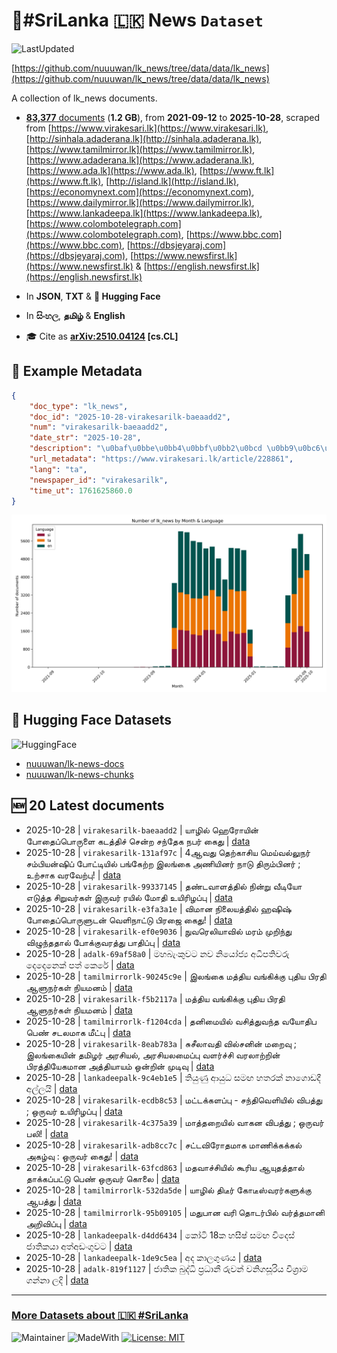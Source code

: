 # 📄#SriLanka 🇱🇰 News `Dataset`

![LastUpdated](https://img.shields.io/badge/last_updated-2025--10--28_10:20:09-green)

[https://github.com/nuuuwan/lk_news/tree/data/data/lk_news](https://github.com/nuuuwan/lk_news/tree/data/data/lk_news)

A collection of lk_news documents.

- [**83,377** documents](https://github.com/nuuuwan/lk_news/tree/data/data/lk_news) (**1.2 GB**), from **2021-09-12** to **2025-10-28**, scraped from [https://www.virakesari.lk](https://www.virakesari.lk), [http://sinhala.adaderana.lk](http://sinhala.adaderana.lk), [https://www.tamilmirror.lk](https://www.tamilmirror.lk), [https://www.adaderana.lk](https://www.adaderana.lk), [https://www.ada.lk](https://www.ada.lk), [https://www.ft.lk](https://www.ft.lk), [http://island.lk](http://island.lk), [https://economynext.com](https://economynext.com), [https://www.dailymirror.lk](https://www.dailymirror.lk), [https://www.lankadeepa.lk](https://www.lankadeepa.lk), [https://www.colombotelegraph.com](https://www.colombotelegraph.com), [https://www.bbc.com](https://www.bbc.com), [https://dbsjeyaraj.com](https://dbsjeyaraj.com), [https://www.newsfirst.lk](https://www.newsfirst.lk) & [https://english.newsfirst.lk](https://english.newsfirst.lk)

- In **JSON**, **TXT** & **🤗 Hugging Face**

- In **සිංහල**, **தமிழ்** & **English**

- 🎓 Cite as **[arXiv:2510.04124](https://arxiv.org/abs/2510.04124) [cs.CL]**

## 📝 Example Metadata

```json
{
    "doc_type": "lk_news",
    "doc_id": "2025-10-28-virakesarilk-baeaadd2",
    "num": "virakesarilk-baeaadd2",
    "date_str": "2025-10-28",
    "description": "\u0baf\u0bbe\u0bb4\u0bbf\u0bb2\u0bcd \u0bb9\u0bc6\u0bb0\u0bcb\u0baf\u0bbf\u0ba9\u0bcd \u0baa\u0bcb\u0ba4\u0bc8\u0baa\u0bcd\u0baa\u0bca\u0bb0\u0bc1\u0bb3\u0bc8 \u0b95\u0b9f\u0ba4\u0bcd\u0ba4\u0bbf\u0b9a\u0bcd \u0b9a\u0bc6\u0ba9\u0bcd\u0bb1 \u0b9a\u0ba8\u0bcd\u0ba4\u0bc7\u0b95 \u0ba8\u0baa\u0bb0\u0bcd \u0b95\u0bc8\u0ba4\u0bc1",
    "url_metadata": "https://www.virakesari.lk/article/228861",
    "lang": "ta",
    "newspaper_id": "virakesarilk",
    "time_ut": 1761625860.0
}
```

![Chart](https://raw.githubusercontent.com/nuuuwan/lk_news/refs/heads/data/data/lk_news/docs_by_month_and_lang.png)

## 🤗 Hugging Face Datasets

![HuggingFace](https://img.shields.io/badge/-HuggingFace-FDEE21?style=for-the-badge&logo=HuggingFace)

- [nuuuwan/lk-news-docs](https://huggingface.co/datasets/nuuuwan/lk-news-docs)
- [nuuuwan/lk-news-chunks](https://huggingface.co/datasets/nuuuwan/lk-news-chunks)

## 🆕 20 Latest documents

- 2025-10-28 | `virakesarilk-baeaadd2` | யாழில் ஹெரோயின் போதைப்பொருளை கடத்திச் சென்ற சந்தேக நபர் கைது | [data](https://github.com/nuuuwan/lk_news/tree/data/data/lk_news/2020s/2025/2025-10-28-virakesarilk-baeaadd2)
- 2025-10-28 | `virakesarilk-131af97c` | 4ஆவது தெற்காசிய மெய்வல்லுநர் சம்பியன்ஷிப் போட்டியில் பங்கேற்ற இலங்கை அணியினர் நாடு திரும்பினர் ; உற்சாக வரவேற்பு! | [data](https://github.com/nuuuwan/lk_news/tree/data/data/lk_news/2020s/2025/2025-10-28-virakesarilk-131af97c)
- 2025-10-28 | `virakesarilk-99337145` | தண்டவாளத்தில் நின்று வீடியோ எடுத்த சிறுவர்கள் இருவர் ரயில் மோதி உயிரிழப்பு | [data](https://github.com/nuuuwan/lk_news/tree/data/data/lk_news/2020s/2025/2025-10-28-virakesarilk-99337145)
- 2025-10-28 | `virakesarilk-e3fa3a1e` | விமான நிலையத்தில் ஹஷிஷ் போதைப்பொருளுடன் வெளிநாட்டு பிரஜை கைது! | [data](https://github.com/nuuuwan/lk_news/tree/data/data/lk_news/2020s/2025/2025-10-28-virakesarilk-e3fa3a1e)
- 2025-10-28 | `virakesarilk-ef0e9036` | நுவரெலியாவில் மரம் முறிந்து விழுந்ததால் போக்குவரத்து பாதிப்பு | [data](https://github.com/nuuuwan/lk_news/tree/data/data/lk_news/2020s/2025/2025-10-28-virakesarilk-ef0e9036)
- 2025-10-28 | `adalk-69af58a0` | මහබැංකුවට නව නියෝජ්‍ය අධිපතිවරු දෙදෙනෙක් පත් කෙරේ | [data](https://github.com/nuuuwan/lk_news/tree/data/data/lk_news/2020s/2025/2025-10-28-adalk-69af58a0)
- 2025-10-28 | `tamilmirrorlk-90245c9e` | இலங்கை மத்திய வங்கிக்கு புதிய பிரதி ஆளுநர்கள் நியமனம் | [data](https://github.com/nuuuwan/lk_news/tree/data/data/lk_news/2020s/2025/2025-10-28-tamilmirrorlk-90245c9e)
- 2025-10-28 | `virakesarilk-f5b2117a` | மத்திய வங்கிக்கு புதிய பிரதி ஆளுநர்கள் நியமனம் | [data](https://github.com/nuuuwan/lk_news/tree/data/data/lk_news/2020s/2025/2025-10-28-virakesarilk-f5b2117a)
- 2025-10-28 | `tamilmirrorlk-f1204cda` | தனிமையில் வசித்துவந்த வயோதிப பெண் சடலமாக மீட்பு | [data](https://github.com/nuuuwan/lk_news/tree/data/data/lk_news/2020s/2025/2025-10-28-tamilmirrorlk-f1204cda)
- 2025-10-28 | `virakesarilk-8eab783a` | சுசீலாவதி வில்சனின் மறைவு ; இலங்கையின் தமிழர் அரசியல், அரசியலமைப்பு வளர்ச்சி வரலாற்றின் பிரத்தியேகமான அத்தியாயம் ஒன்றின்  முடிவு | [data](https://github.com/nuuuwan/lk_news/tree/data/data/lk_news/2020s/2025/2025-10-28-virakesarilk-8eab783a)
- 2025-10-28 | `lankadeepalk-9c4eb1e5` | තියුණු ආයුධ සමඟ හතරක් නාගොඩදී අල්ලයි | [data](https://github.com/nuuuwan/lk_news/tree/data/data/lk_news/2020s/2025/2025-10-28-lankadeepalk-9c4eb1e5)
- 2025-10-28 | `virakesarilk-ecdb8c53` | மட்டக்களப்பு - சந்திவெளியில் விபத்து ; ஒருவர் உயிரிழப்பு | [data](https://github.com/nuuuwan/lk_news/tree/data/data/lk_news/2020s/2025/2025-10-28-virakesarilk-ecdb8c53)
- 2025-10-28 | `virakesarilk-4c375a39` | மாத்தறையில் வாகன விபத்து ; ஒருவர் பலி! | [data](https://github.com/nuuuwan/lk_news/tree/data/data/lk_news/2020s/2025/2025-10-28-virakesarilk-4c375a39)
- 2025-10-28 | `virakesarilk-adb8cc7c` | சட்டவிரோதமாக மாணிக்கக்கல் அகழ்வு : ஒருவர் கைது! | [data](https://github.com/nuuuwan/lk_news/tree/data/data/lk_news/2020s/2025/2025-10-28-virakesarilk-adb8cc7c)
- 2025-10-28 | `virakesarilk-63fcd863` | மதவாச்சியில் கூரிய ஆயுதத்தால் தாக்கப்பட்டு பெண் ஒருவர் கொலை | [data](https://github.com/nuuuwan/lk_news/tree/data/data/lk_news/2020s/2025/2025-10-28-virakesarilk-63fcd863)
- 2025-10-28 | `tamilmirrorlk-532da5de` | யாழில் திடீர் கோடீஸ்வரர்களுக்கு ஆபத்து | [data](https://github.com/nuuuwan/lk_news/tree/data/data/lk_news/2020s/2025/2025-10-28-tamilmirrorlk-532da5de)
- 2025-10-28 | `tamilmirrorlk-95b09105` | மதுபான வரி தொடர்பில்  வர்த்தமானி அறிவிப்பு | [data](https://github.com/nuuuwan/lk_news/tree/data/data/lk_news/2020s/2025/2025-10-28-tamilmirrorlk-95b09105)
- 2025-10-28 | `lankadeepalk-d4dd6434` | කෝටි 18ක හසීෂ් සමඟ විදෙස් ජාතිකයා අත්අඩංගුවට | [data](https://github.com/nuuuwan/lk_news/tree/data/data/lk_news/2020s/2025/2025-10-28-lankadeepalk-d4dd6434)
- 2025-10-28 | `lankadeepalk-1de9c5ea` | අද කාලගුණය | [data](https://github.com/nuuuwan/lk_news/tree/data/data/lk_news/2020s/2025/2025-10-28-lankadeepalk-1de9c5ea)
- 2025-10-28 | `adalk-819f1127` | ජාතික බුද්ධි ප්‍රධානී රුවන් වනිගසූරිය විශ්‍රාම ගන්නා ලදි | [data](https://github.com/nuuuwan/lk_news/tree/data/data/lk_news/2020s/2025/2025-10-28-adalk-819f1127)

---

### [More Datasets about 🇱🇰 #SriLanka](https://github.com/nuuuwan/lk_datasets)

![Maintainer](https://img.shields.io/badge/maintainer-nuuuwan-red)
![MadeWith](https://img.shields.io/badge/made_with-python-blue)
[![License: MIT](https://img.shields.io/badge/License-MIT-yellow.svg)](https://opensource.org/licenses/MIT)
